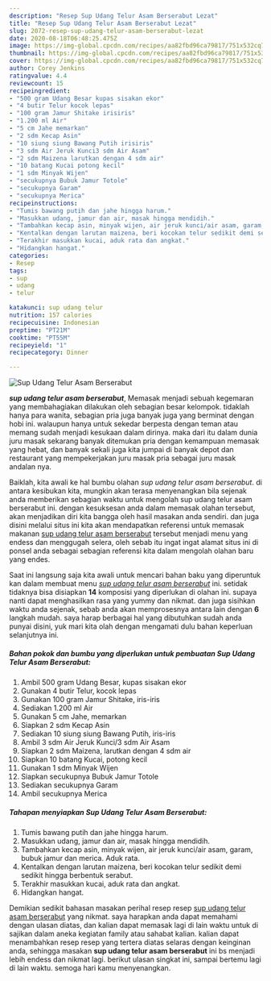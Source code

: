 ```yaml
---
description: "Resep Sup Udang Telur Asam Berserabut Lezat"
title: "Resep Sup Udang Telur Asam Berserabut Lezat"
slug: 2072-resep-sup-udang-telur-asam-berserabut-lezat
date: 2020-08-18T06:48:25.475Z
image: https://img-global.cpcdn.com/recipes/aa82fbd96ca79817/751x532cq70/sup-udang-telur-asam-berserabut-foto-resep-utama.jpg
thumbnail: https://img-global.cpcdn.com/recipes/aa82fbd96ca79817/751x532cq70/sup-udang-telur-asam-berserabut-foto-resep-utama.jpg
cover: https://img-global.cpcdn.com/recipes/aa82fbd96ca79817/751x532cq70/sup-udang-telur-asam-berserabut-foto-resep-utama.jpg
author: Corey Jenkins
ratingvalue: 4.4
reviewcount: 15
recipeingredient:
- "500 gram Udang Besar kupas sisakan ekor"
- "4 butir Telur kocok lepas"
- "100 gram Jamur Shitake irisiris"
- "1.200 ml Air"
- "5 cm Jahe memarkan"
- "2 sdm Kecap Asin"
- "10 siung siung Bawang Putih irisiris"
- "3 sdm Air Jeruk Kunci3 sdm Air Asam"
- "2 sdm Maizena larutkan dengan 4 sdm air"
- "10 batang Kucai potong kecil"
- "1 sdm Minyak Wijen"
- "secukupnya Bubuk Jamur Totole"
- "secukupnya Garam"
- "secukupnya Merica"
recipeinstructions:
- "Tumis bawang putih dan jahe hingga harum."
- "Masukkan udang, jamur dan air, masak hingga mendidih."
- "Tambahkan kecap asin, minyak wijen, air jeruk kunci/air asam, garam, bubuk jamur dan merica. Aduk rata."
- "Kentalkan dengan larutan maizena, beri kocokan telur sedikit demi sedikit hingga berbentuk serabut."
- "Terakhir masukkan kucai, aduk rata dan angkat."
- "Hidangkan hangat."
categories:
- Resep
tags:
- sup
- udang
- telur

katakunci: sup udang telur 
nutrition: 157 calories
recipecuisine: Indonesian
preptime: "PT21M"
cooktime: "PT55M"
recipeyield: "1"
recipecategory: Dinner

---
```



![Sup Udang Telur Asam Berserabut](https://img-global.cpcdn.com/recipes/aa82fbd96ca79817/751x532cq70/sup-udang-telur-asam-berserabut-foto-resep-utama.jpg)

<b><i>sup udang telur asam berserabut</i></b>, Memasak menjadi sebuah kegemaran yang membahagiakan dilakukan oleh sebagian besar kelompok. tidaklah hanya para wanita, sebagian pria juga banyak juga yang berminat dengan hobi ini. walaupun hanya untuk sekedar berpesta dengan teman atau memang sudah menjadi kesukaan dalam dirinya. maka dari itu dalam dunia juru masak sekarang banyak ditemukan pria dengan kemampuan memasak yang hebat, dan banyak sekali juga kita jumpai di banyak depot dan restaurant yang mempekerjakan juru masak pria sebagai juru masak andalan nya.

Baiklah, kita awali ke hal bumbu olahan <i>sup udang telur asam berserabut</i>. di antara kesibukan kita, mungkin akan terasa menyenangkan bila sejenak anda memberikan sebagian waktu untuk mengolah sup udang telur asam berserabut ini. dengan kesuksesan anda dalam memasak olahan tersebut, akan menjadikan diri kita bangga oleh hasil masakan anda sendiri. dan juga disini melalui situs ini kita akan mendapatkan referensi untuk memasak makanan <u>sup udang telur asam berserabut</u> tersebut menjadi menu yang endess dan menggugah selera, oleh sebab itu ingat ingat alamat situs ini di ponsel anda sebagai sebagian referensi kita dalam mengolah olahan baru yang endes.




Saat ini langsung saja kita awali untuk mencari bahan baku yang diperuntuk kan dalam membuat menu <u><i>sup udang telur asam berserabut</i></u> ini. setidak tidaknya bisa disiapkan <b>14</b> komposisi yang diperlukan di olahan ini. supaya nanti dapat menghasilkan rasa yang yummy dan nikmat. dan juga sisihkan waktu anda sejenak, sebab anda akan memprosesnya antara lain dengan <b>6</b> langkah mudah. saya harap berbagai hal yang dibutuhkan sudah anda punyai disini, yuk mari kita olah dengan mengamati dulu bahan keperluan selanjutnya ini.

<!--inarticleads1-->

##### Bahan pokok dan bumbu yang diperlukan untuk pembuatan Sup Udang Telur Asam Berserabut:

1. Ambil 500 gram Udang Besar, kupas sisakan ekor
1. Gunakan 4 butir Telur, kocok lepas
1. Gunakan 100 gram Jamur Shitake, iris-iris
1. Sediakan 1.200 ml Air
1. Gunakan 5 cm Jahe, memarkan
1. Siapkan 2 sdm Kecap Asin
1. Sediakan 10 siung siung Bawang Putih, iris-iris
1. Ambil 3 sdm Air Jeruk Kunci/3 sdm Air Asam
1. Siapkan 2 sdm Maizena, larutkan dengan 4 sdm air
1. Siapkan 10 batang Kucai, potong kecil
1. Gunakan 1 sdm Minyak Wijen
1. Siapkan secukupnya Bubuk Jamur Totole
1. Sediakan secukupnya Garam
1. Ambil secukupnya Merica




<!--inarticleads2-->

##### Tahapan menyiapkan Sup Udang Telur Asam Berserabut:

1. Tumis bawang putih dan jahe hingga harum.
1. Masukkan udang, jamur dan air, masak hingga mendidih.
1. Tambahkan kecap asin, minyak wijen, air jeruk kunci/air asam, garam, bubuk jamur dan merica. Aduk rata.
1. Kentalkan dengan larutan maizena, beri kocokan telur sedikit demi sedikit hingga berbentuk serabut.
1. Terakhir masukkan kucai, aduk rata dan angkat.
1. Hidangkan hangat.




Demikian sedikit bahasan masakan perihal resep resep <u>sup udang telur asam berserabut</u> yang nikmat. saya harapkan anda dapat memahami dengan ulasan diatas, dan kalian dapat memasak lagi di lain waktu untuk di sajikan dalam aneka kegiatan family atau sahabat kalian. kalian dapat menambahkan resep resep yang tertera diatas selaras dengan keinginan anda, sehingga masakan <b>sup udang telur asam berserabut</b> ini bs menjadi lebih endess dan nikmat lagi. berikut ulasan singkat ini, sampai bertemu lagi di lain waktu. semoga hari kamu menyenangkan.
